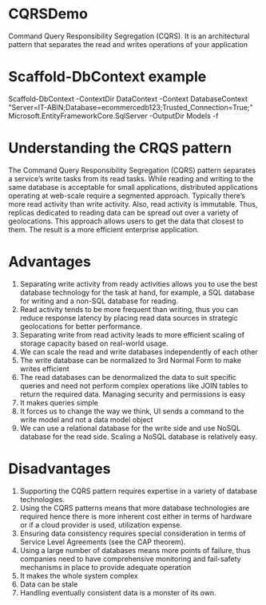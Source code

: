 # CQRSDemo
Command Query Responsibility Segregation (CQRS). It is an architectural pattern that separates the read and writes operations of your application

# Scaffold-DbContext example
Scaffold-DbContext -ContextDir DataContext -Context DatabaseContext "Server=IT-ABIN;Database=ecommercedb123;Trusted_Connection=True;" Microsoft.EntityFrameworkCore.SqlServer -OutputDir Models -f

# Understanding the CRQS pattern
The Command Query Responsibility Segregation (CQRS) pattern separates a service’s write tasks from its read tasks. While reading and writing to the same database is acceptable for small applications, distributed applications operating at web-scale require a segmented approach. Typically there’s more read activity than write activity. Also, read activity is immutable. Thus, replicas dedicated to reading data can be spread out over a variety of geolocations. This approach allows users to get the data that closest to them. The result is a more efficient enterprise application.

# Advantages
1. Separating write activity from ready activities allows you to use the best database technology for the task at hand, for example, a SQL database for writing and a non-SQL database for reading.
2. Read activity tends to be more frequent than writing, thus you can reduce response latency by placing read data sources in strategic geolocations for better performance.
3. Separating write from read activity leads to more efficient scaling of storage capacity based on real-world usage.
4. We can scale the read and write databases independently of each other
5. The write database can be normalized to 3rd Normal Form to make writes efficient
6. The read databases can be denormalized the data to suit specific queries and need not perform complex operations like JOIN tables to return the required data.
Managing security and permissions is easy
7. It makes queries simple
8. It forces us to change the way we think, UI sends a command to the write model and not a data model object
9. We can use a relational database for the write side and use NoSQL database for the read side. Scaling a NoSQL database is relatively easy.

# Disadvantages
1. Supporting the CQRS pattern requires expertise in a variety of database technologies.
2. Using the CQRS patterns means that more database technologies are required hence there is more inherent cost either in terms of hardware or if a cloud provider is used, utilization expense.
3. Ensuring data consistency requires special consideration in terms of Service Level Agreements (see the CAP theorem).
4. Using a large number of databases means more points of failure, thus companies need to have comprehensive monitoring and fail-safety mechanisms in place to provide adequate operation
5. It makes the whole system complex
6. Data can be stale
7. Handling eventually consistent data is a monster of its own.
